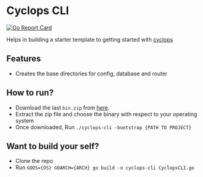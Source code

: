 # Cyclops CLI

[![Go Report Card](https://goreportcard.com/badge/github.com/flannel-dev-lab/Cyclops-CLI)](https://goreportcard.com/report/github.com/flannel-dev-lab/Cyclops-CLI)

Helps in building a starter template to getting started with [cyclops](https://github.com/flannel-dev-lab/cyclops)

## Features
- Creates the base directories for config, database and router

## How to run?
- Download the last `bin.zip` from [here](https://github.com/flannel-dev-lab/Cyclops-CLI/releases). 
- Extract the zip file and choose the binary with respect to your operating system
- Once downloaded, Run `./cyclops-cli -bootstrap {PATH TO PROJECT}`

## Want to build your self?
- Clone the repo
- Run `GOOS={OS} GOARCH={ARCH} go build -o cyclops-cli CyclopsCLI.go`